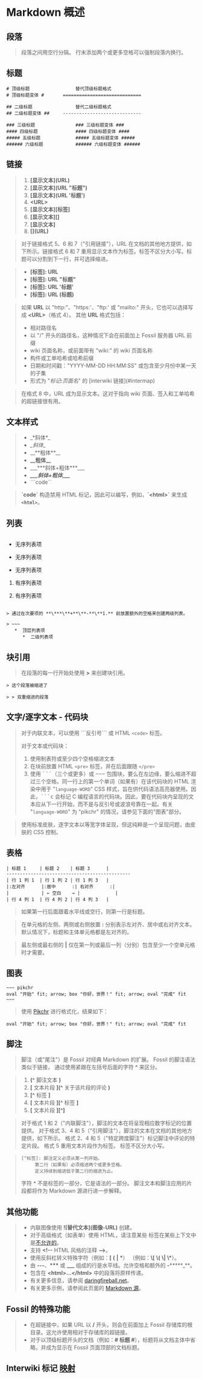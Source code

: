 # Markdown 概述 #

## 段落 ##

> 段落之间用空行分隔。
> 行末添加两个或更多空格可以强制段落内换行。

## 标题 ##

>
    # 顶级标题                 替代顶级标题格式
    # 顶级标题变体 #       =============================
>
    ## 二级标题                替代二级标题格式
    ## 二级标题变体 ##     -----------------------------
>
    ### 三级标题               ### 三级标题变体 ###
    #### 四级标题              #### 四级标题变体 ####
    ##### 五级标题             ##### 五级标题变体 #####
    ###### 六级标题            ###### 六级标题变体 ######

## 链接 ##

> 1.  **\[显示文本\]\(URL\)**
> 2.  **\[显示文本\]\(URL "标题"\)**
> 3.  **\[显示文本\]\(URL '标题'\)**
> 4.  **\<URL\>**
> 5.  **\[显示文本\]\[标签\]**
> 6.  **\[显示文本\]\[\]**
> 7.  **\[显示文本\]**
> 8.  **\[\]\(URL\)**

> 对于链接格式 5、6 和 7（"引用链接"），URL 在文档的其他地方提供，如下所示。链接格式 6 和 7 重用显示文本作为标签。标签不区分大小写。标题可以分割到下一行，并可选择缩进。

> * **\[标签\]:&nbsp;URL**
> * **\[标签\]:&nbsp;URL&nbsp;"标题"**
> * **\[标签\]:&nbsp;URL&nbsp;'标题'**
> * **\[标签\]:&nbsp;URL&nbsp;(标题)**

> 如果 **URL** 以 "http:"、"https:'、"ftp:' 或 "mailto:" 开头，它也可以选择写成 **\<URL\>**（格式 4）。
> 其他 **URL** 格式包括：
> <ul>
> <li> 相对路径名
> <li> 以 "/" 开头的路径名，这种情况下会在前面加上 Fossil 服务器 URL 前缀
> <li> wiki 页面名称，或前面带有 "wiki:" 的 wiki 页面名称
> <li> 构件或工单哈希或哈希前缀
> <li> 日期和时间戳："YYYY-MM-DD HH:MM:SS" 或包含至少月份中某一天的子集
> <li> 形式为 "<i>标记</i><b>:</b><i>页面名</i>" 的 [interwiki 链接](#intermap)</ul>

> 在格式 8 中，URL 成为显示文本。这对于指向 wiki 页面、签入和工单哈希的超链接很有用。

## 文本样式 ##

> *   \_\*斜体\*\_
> *   *\_斜体\_*
> *   \_\_\*\*粗体\*\*\_\_
> *   **\_\_粗体\_\_**
> *   \_\_\_\*\*\*斜体+粗体\*\*\*\_\_\_
> *   ***\_\_\_斜体+粗体\_\_\_***
> *   \`\`\`code\`\`

> **\`code\`** 构造禁用 HTML 标记，因此可以编写，例如，**\`\<html\>\`** 来生成 **`<html>`**。

## 列表 ##

> ~~~
   *   无序列表项
   +   无序列表项
   -   无序列表项
   1.  有序列表项
   2)  有序列表项
~~~

> 通过在次要项的 **\***\**+**\**-**\**1.** 前放置额外的空格来创建两级列表。

> ~~~
   *  顶层列表项
      *  二级列表项
~~~

## 块引用 ##

> 在段落的每一行开始处使用 **>** 来创建块引用。

> >
    > 这个段落被缩进了
> >
    > > 双重缩进的段落

## 文字/逐字文本 - 代码块 ##

> 对于内联文本，可以使用 \`\`\`反引号\`\`\` 或 HTML `<code>` 标签。
>
> 对于文本或代码块：
>
> 1. 使用制表符或至少四个空格缩进文本
> 2. 在块前放置 HTML `<pre>` 标签，并在后面跟随 `</pre>`
> 3. 使用 <tt>\`\`\`</tt>（三个或更多）或 <tt>\~\~\~</tt> 包围块，要么在左边缘，要么缩进不超过三个空格。同一行上的第一个单词（如果有）在该代码块的 HTML 渲染中用于 "`language-WORD`" CSS 样式，旨在供代码语法高亮器使用。因此，<tt>\`\`\`c</tt> 会标记 C 编程语言的代码块。因此，要在代码块内呈现的文本应从下一行开始，而不是与反引号或波浪号靠在一起。有关 "`language-WORD`" 为 "pikchr" 的情况，请参见下面的"图表"部分。

> 使用标准皮肤，逐字文本以等宽字体呈现，但这纯粹是一个呈现问题，由皮肤的 CSS 控制。

## 表格 ##

>
    | 标题 1     | 标题 2    | 标题 3      |
    ----------------------------------------------
    | 行 1 列 1  | 行 1 列 2 | 行 1 列 3   |
    |:左对齐      |:居中      :| 右对齐      :|
    |            | ← 空白    → |             |
    | 行 4 列 1  | 行 4 列 2 | 行 4 列 3   |

> 如果第一行后面跟着水平线或空行，则第一行是标题。

> 在单元格的左侧、两侧或右侧放置 **:** 分别表示左对齐、居中或右对齐文本。默认情况下，标题和主体单元格都是左对齐的。

> 最左侧或最右侧的 **|** 仅在第一列或最后一列（分别）包含至少一个空单元格时才需要。

## 图表 ##

>
~~~~~
~~~ pikchr
oval "开始" fit; arrow; box "你好，世界！" fit; arrow; oval "完成" fit
~~~
~~~~~

> 使用 [Pikchr](https://pikchr.org/home) 进行格式化，结果如下：

>
~~~ pikchr
oval "开始" fit; arrow; box "你好，世界！" fit; arrow; oval "完成" fit
~~~

<a id="ftnts"></a>
## 脚注 ##

> 脚注（或"尾注"）是 Fossil 对经典 Markdown 的扩展。
> Fossil 的脚注语法类似于链接，
> 通过使用紧跟在左括号后面的字符 **^** 来区分。

> 1. **\(^** 脚注文本 **)**
> 2. **\[** 文本片段 **]\(^** 关于该片段的评论 **\)**
> 3. **\[^**&nbsp;标签&nbsp;**\]**
> 4. **\[** 文本片段 **]\[^**&nbsp;标签&nbsp;**\]**
> 5. **\[** 文本片段 **]\[^\]**

> 对于格式 1 和 2（"内联脚注"），脚注的文本在将呈现相应数字标记的位置提供。
> 对于格式 3、4 和 5（"引用脚注"），脚注的文本在文档的其他地方提供，如下所示。
> 格式 2、4 和 5（"特定跨度脚注"）标记脚注中评论的特定片段。
> 格式 5 重用文本片段作为标签。
> 标签不区分大小写。

> ```
> [^标签]: 脚注定义必须从第一列开始。
>      第二行（如果有）必须缩进两个或更多空格。
>      定义持续到缩进低于第二行的缩进为止。
>```
> 字符 **^** 不是标签的一部分，它是语法的一部分。
> 脚注文本和脚注应用的片段都将作为 Markdown 源进行进一步解释。

## 其他功能 ##

> *   内联图像使用 **\!\[替代文本\]\(图像-URL\)** 创建。
> *   对于高级格式（如表单）使用 HTML，请注意某些
>     标签在某些上下文中是[不允许的](/help?cmd=safe-html)。
> *   支持 **\<!--** HTML 风格的注释 **-->**。
> *   使用反斜杠转义特殊字符（例如：**\[** **\(** **\|** **\***）
>     （例如：**\\\[** **\\\(** **\\\|** **\\\***）。
> *   由 **---**、**\*\*\*** 或 **\_\_\_** 组成的行是水平线。允许空格和额外的 **-**\**\***\**_**。
> *   包含在 **\<html\>...\</html\>** 中的段落将原样传递。
> *   有关更多信息，请参阅 [daringfireball.net][]。
> *   有关更多示例，请参阅此页面的 [Markdown 源](/md_rules?txt=1)。

## Fossil 的特殊功能 ##

> *  在超链接中，如果 URL 以 **/** 开头，则会在前面加上 Fossil 存储库的根目录。这允许使用相对于存储库的超链接。
> *  对于以顶级标题开头的文档（例如：**# 标题 #**），标题将从文档主体中省略，并成为显示在 Fossil 页面顶部的文档标题。

[daringfireball.net]: http://daringfireball.net/projects/markdown/syntax

<a name="intermap"></a>
## Interwiki 标记 [映射](/intermap)
